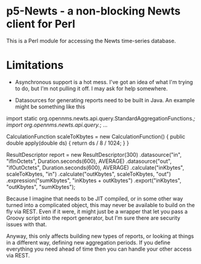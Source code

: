 # p5-Newts - a non-blocking Newts client for Perl

This is a Perl module for accessing the Newts time-series database.

# Limitations

* Asynchronous support is a hot mess.  I've got an idea of what I'm trying to do, but I'm not pulling it off.  I may ask for help somewhere.

* Datasources for generating reports need to be built in Java.  An example might be something like this

import static org.opennms.newts.api.query.StandardAggregationFunctions.*;
import org.opennms.newts.api.query.*;
...

CalculationFunction scaleToKbytes = new CalculationFunction() {
    public double apply(double ds) {
        return ds / 8 / 1024;
    }
}

ResultDescriptor report = new ResultDescriptor(300)
    .datasource("in",  "ifInOctets",  Duration.seconds(600), AVERAGE)
    .datasource("out", "ifOutOctets", Duration.seconds(600), AVERAGE)
    .calculate("inKbytes",  scaleToKbytes, "in")
    .calculate("outKbytes", scaleToKbytes, "out")
    .expression("sumKbytes", "inKbytes + outKbytes")
    .export("inKbytes", "outKbytes", "sumKbytes");


Because I imagine that needs to be JIT compiled, or in some other way turned
into a complicated object, this may never be available to build on the fly via
REST.  Even if it were, it might just be a wrapper that let you pass a Groovy
script into the report generator, but I'm sure there are security issues with
that.

Anyway, this only affects building new types of reports, or looking at things
in a different way, defining new aggregation periods.  If you define
everything you need ahead of time then you can handle your other access via
REST.
